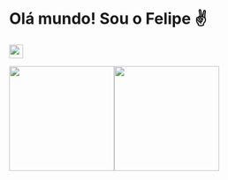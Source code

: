 # Olá mundo! Sou o Felipe ✌

[<img src="https://s18955.pcdn.co/wp-content/uploads/2018/02/github.png" width="25"/>](https://github.com/user/repository/subscription)

<!-- Stats Card -->
<img height='190em' src='https://github-readme-stats.vercel.app/api?username=fefragoso&locale=&show_icons=true&theme=dark&count_private=true'/><img height='190em'  src='https://github-readme-stats.vercel.app/api/top-langs?username=fefragoso&layout=compact&theme=dark'/>
